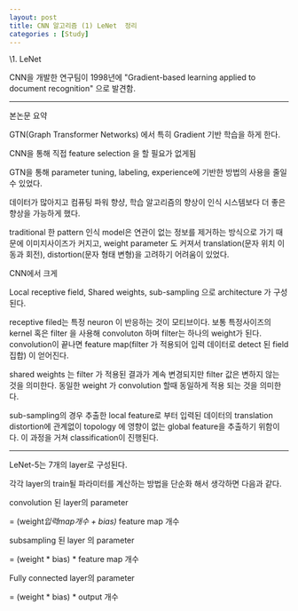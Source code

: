 ```yaml
---
layout: post
title: CNN 알고리즘 (1) LeNet  정리
categories : [Study]
---
```


\1. LeNet



CNN을 개발한 연구팀이 1998년에 "Gradient-based learning applied to document recognition" 으로 발견함.

------

본논문 요약



GTN(Graph Transformer Networks) 에서 특히 Gradient 기반 학습을 하게 한다. 

CNN을 통해 직접 feature selection 을 할 필요가 없게됨

GTN을 통해 parameter tuning, labeling, experience에 기반한 방법의 사용을 줄일 수 있었다.

데이터가 많아지고 컴퓨팅 파워 향샹, 학습 알고리즘의 향상이 인식 시스템보다 더 좋은 향상을 가능하게 했다.



traditional 한 pattern 인식 model은 연관이 없는 정보를 제거하는 방식으로 가기 때문에 이미지사이즈가 커지고, weight parameter 도 커져서 translation(문자 위치 이동과 회전), distortion(문자 형태 변형)을 고려하기 어려움이 있었다. 



CNN에서 크게 

Local receptive field, Shared weights, sub-sampling 으로 architecture 가 구성된다.



receptive filed는 특정 neuron 이 반응하는 것이 모티브이다. 보통 특정사이즈의 kernel 혹은 filter 을 사용해 convoluton 하며 filter는 하나의 weight가 된다. convolution이 끝나면 feature map(filter 가 적용되어 입력 데이터로 detect 된 field 집합) 이 얻어진다.



shared weights 는 filter 가 적용된 결과가 계속 변경되지만 filter 값은 변하지 않는 것을 의미한다. 동일한 weight 가 convolution 할때 동일하게 적용 되는 것을 의미한다.



sub-sampling의 경우 추출한 local feature로 부터 입력된 데이터의 translation distortion에 관계없이 topology 에 영향이 없는 global feature을 추출하기 위함이다. 이 과정을 거쳐 classification이 진행된다.



------



LeNet-5는 7개의 layer로 구성된다. 

각각 layer의 train될 파라미터를 계산하는 방법을 단순화 해서 생각하면 다음과 같다.

convolution 된 layer의 parameter 

= (weight*입력map개수 + bias)* feature map 개수



subsampling 된 layer 의 parameter 

= (weight * bias) * feature map 개수



Fully connected layer의 parameter

= (weight * bias) * output 개수